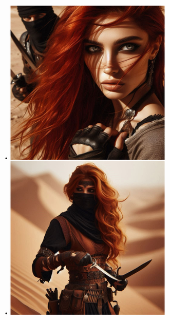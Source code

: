 - ![WhatsApp Image 2025-02-23 at 15.59.40.jpeg](../assets/WhatsApp_Image_2025-02-23_at_15.59.40_1740340908738_0.jpeg)
- ![WhatsApp Image 2025-02-23 at 15.59.41.jpeg](../assets/WhatsApp_Image_2025-02-23_at_15.59.41_1740340914336_0.jpeg)
